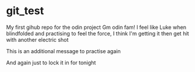 # git_test
My first gihub repo for the odin project
Gm odin fam! 
I feel like Luke when blindfolded and practising to feel the force, I think I'm getting it then get hit with another electric shot

This is an additional message to practise again 

And again just to lock it in for tonight